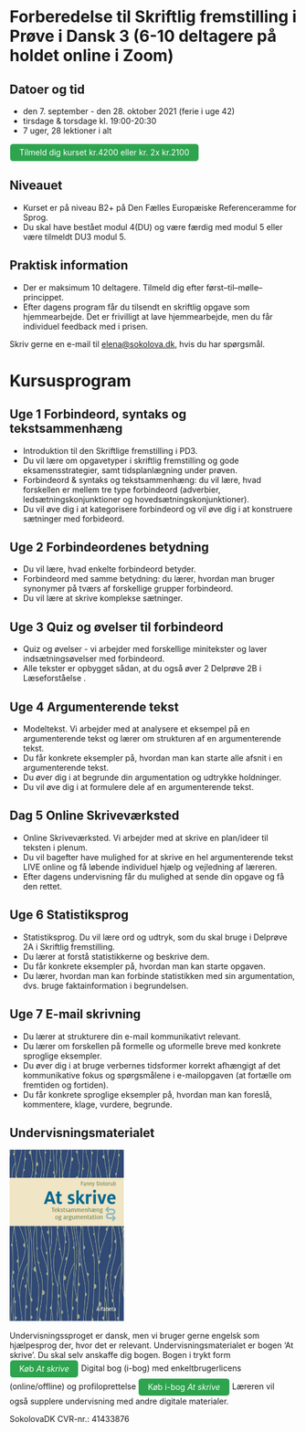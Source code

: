 # Forberedelse til Skriftlig fremstilling i Prøve i Dansk 3 (6-10 deltagere på holdet online i Zoom)

## Datoer og tid
* den 7. september - den 28. oktober 2021 (ferie i uge 42)
* tirsdage & torsdage kl. 19:00-20:30
* 7 uger, 28 lektioner i alt

<a class="btn" href="https://elenasokolova.podia.com/forberedelse-til-skriftlig-fremstilling-i-prove-i-dansk-3/buy"> Tilmeld dig kurset kr.4200 eller kr. 2x kr.2100 </a>


## Niveauet

* Kurset er på niveau B2+ på Den Fælles Europæiske Referenceramme for Sprog. 
* Du skal have bestået modul 4(DU) og være færdig med modul 5 eller være tilmeldt DU3 modul 5. 

## Praktisk information  
* Der er maksimum 10 deltagere. Tilmeld dig efter først–til–mølle–princippet. 
* Efter dagens program får du tilsendt en skriftlig opgave som hjemmearbejde. Det er frivilligt at lave hjemmearbejde, men du får individuel feedback med i prisen. 

Skriv gerne en e-mail til [elena@sokolova.dk](mailto:elena@sokolova.dk), hvis du har spørgsmål. 

<style>
.btn {
  color: white;
  background-color: #2ea44f;
  border-color: rgba(27,31,35,.1);
  box-shadow: 0 0px 0 rgba(27,31,35,.1),inset 0 1px 0 hsla(0,0%,100%,.03);
  position: relative;
  display: inline-block;
  padding: 5px 16px;
  font-size: 14px
  font-weight: 500;
  line-height: 20px;
  white-space: nowrap;
  vertical-align: middle;
  cursor: pointer;
  border: 1px solid;
  border-radius: 6px;
  text-decoration: none;
}
</style>

# Kursusprogram

## Uge 1 Forbindeord, syntaks og tekstsammenhæng 
* Introduktion til den Skriftlige fremstilling i PD3.
* Du vil lære om opgavetyper i skriftlig fremstilling og gode eksamensstrategier, samt tidsplanlægning under prøven. 
* Forbindeord & syntaks og tekstsammenhæng: du vil lære, hvad forskellen er mellem tre type forbindeord (adverbier, ledsætningskonjunktioner og hovedsætningskonjunktioner). 
* Du vil øve dig i at kategorisere forbindeord og vil øve dig i at konstruere sætninger med forbideord. 

## Uge 2  Forbindeordenes betydning 
* Du vil lære, hvad enkelte forbindeord betyder.
* Forbindeord med samme betydning: du lærer, hvordan man bruger synonymer på tværs af forskellige grupper forbindeord. 
* Du vil lære at skrive komplekse sætninger. 

## Uge 3   Quiz og øvelser til forbindeord
* Quiz og øvelser - vi arbejder med forskellige minitekster og laver indsætningsøvelser med forbindeord. 
* Alle tekster er opbygget sådan, at du også øver 2 Delprøve 2B i Læseforståelse . 

## Uge 4   Argumenterende tekst
*  Modeltekst. Vi arbejder med at analysere et eksempel på en argumenterende tekst og lærer om strukturen af en argumenterende tekst. 
*  Du får konkrete eksempler på, hvordan man kan starte alle afsnit i en argumenterende tekst. 
*  Du øver dig i at begrunde din argumentation og udtrykke holdninger. 
*  Du vil øve dig i at formulere dele af en argumenterende tekst. 

## Dag 5  Online Skriveværksted

*  Online Skriveværksted. Vi arbejder med at skrive en plan/ideer til teksten i plenum. 
*  Du vil bagefter have mulighed for at skrive en hel argumenterende tekst LIVE online og få løbende individuel hjælp og vejledning af læreren.  
*  Efter dagens undervisning får du mulighed at sende din opgave og få den rettet. 

## Uge 6  Statistiksprog
*  Statistiksprog. Du vil lære ord og udtryk, som du skal bruge i Delprøve 2A i Skriftlig fremstilling. 
*  Du lærer at forstå statistikkerne og beskrive dem. 
*  Du får konkrete eksempler på, hvordan man kan starte opgaven. 
*  Du lærer, hvordan man kan forbinde statistikken med sin argumentation, dvs. bruge faktainformation i begrundelsen. 

## Uge 7 E-mail skrivning
*  Du lærer at strukturere din e-mail kommunikativt relevant. 
*  Du lærer om forskellen på formelle og uformelle breve med konkrete sproglige eksempler.  
*  Du øver dig i at bruge verbernes tidsformer korrekt afhængigt af det kommunikative fokus og spørgsmålene i e-mailopgaven (at fortælle om fremtiden og fortiden). 
*  Du får konkrete sproglige eksempler på, hvordan man kan foreslå, kommentere, klage, vurdere, begrunde.

## Undervisningsmaterialet
<img src="at-skrive-forside.jpg" alt="At skrive" width="200" height="300" />

Undervisningssproget er dansk, men vi bruger gerne engelsk som hjælpesprog der, hvor det er relevant.
Undervisningsmaterialet er bogen ‘At skrive’. Du skal selv anskaffe dig bogen. 
Bogen i trykt form  <a class="btn" href="https://www.alfabetaforlag.dk/skrive#">Køb *At skrive*</a> 
Digital bog (i-bog) med enkeltbrugerlicens (online/offline) og profiloprettelse <a class="btn" href="https://www.alfabetaforlag.dk/skrive-tekstsammenhaeng-og-argumentation-i-bog#">Køb i-bog *At skrive*</a>
Læreren vil også supplere undervisning med andre digitale materialer.


SokolovaDK CVR-nr.: 41433876

